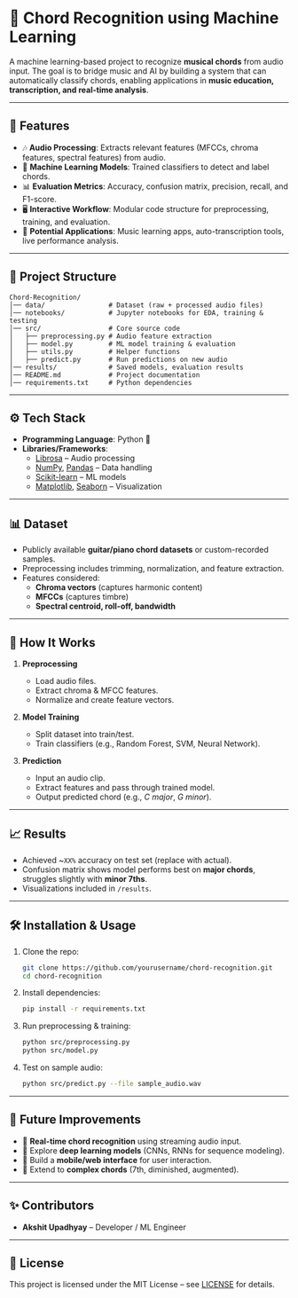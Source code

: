# 🎵 Chord Recognition using Machine Learning  

A machine learning-based project to recognize **musical chords** from audio input. The goal is to bridge music and AI by building a system that can automatically classify chords, enabling applications in **music education, transcription, and real-time analysis**.  

---

## 🚀 Features  
- 🎶 **Audio Processing**: Extracts relevant features (MFCCs, chroma features, spectral features) from audio.  
- 🤖 **Machine Learning Models**: Trained classifiers to detect and label chords.  
- 📊 **Evaluation Metrics**: Accuracy, confusion matrix, precision, recall, and F1-score.  
- 🖥️ **Interactive Workflow**: Modular code structure for preprocessing, training, and evaluation.  
- 🎸 **Potential Applications**: Music learning apps, auto-transcription tools, live performance analysis.  

---

## 📂 Project Structure  
```
Chord-Recognition/
│── data/                # Dataset (raw + processed audio files)
│── notebooks/           # Jupyter notebooks for EDA, training & testing
│── src/                 # Core source code
│   ├── preprocessing.py # Audio feature extraction
│   ├── model.py         # ML model training & evaluation
│   ├── utils.py         # Helper functions
│   ├── predict.py       # Run predictions on new audio
│── results/             # Saved models, evaluation results
│── README.md            # Project documentation
│── requirements.txt     # Python dependencies
```

---

## ⚙️ Tech Stack  
- **Programming Language**: Python 🐍  
- **Libraries/Frameworks**:  
  - [Librosa](https://librosa.org/) – Audio processing  
  - [NumPy](https://numpy.org/), [Pandas](https://pandas.pydata.org/) – Data handling  
  - [Scikit-learn](https://scikit-learn.org/) – ML models  
  - [Matplotlib](https://matplotlib.org/), [Seaborn](https://seaborn.pydata.org/) – Visualization  

---

## 📊 Dataset  
- Publicly available **guitar/piano chord datasets** or custom-recorded samples.  
- Preprocessing includes trimming, normalization, and feature extraction.  
- Features considered:  
  - **Chroma vectors** (captures harmonic content)  
  - **MFCCs** (captures timbre)  
  - **Spectral centroid, roll-off, bandwidth**  

---

## 🔑 How It Works  
1. **Preprocessing**  
   - Load audio files.  
   - Extract chroma & MFCC features.  
   - Normalize and create feature vectors.  

2. **Model Training**  
   - Split dataset into train/test.  
   - Train classifiers (e.g., Random Forest, SVM, Neural Network).  

3. **Prediction**  
   - Input an audio clip.  
   - Extract features and pass through trained model.  
   - Output predicted chord (e.g., *C major*, *G minor*).  

---

## 📈 Results  
- Achieved ~`XX%` accuracy on test set (replace with actual).  
- Confusion matrix shows model performs best on **major chords**, struggles slightly with **minor 7ths**.  
- Visualizations included in `/results`.  

---

## 🛠️ Installation & Usage  

1. Clone the repo:  
   ```bash
   git clone https://github.com/yourusername/chord-recognition.git
   cd chord-recognition
   ```

2. Install dependencies:  
   ```bash
   pip install -r requirements.txt
   ```

3. Run preprocessing & training:  
   ```bash
   python src/preprocessing.py
   python src/model.py
   ```

4. Test on sample audio:  
   ```bash
   python src/predict.py --file sample_audio.wav
   ```

---

## 🎯 Future Improvements  
- 🎤 **Real-time chord recognition** using streaming audio input.  
- 🤖 Explore **deep learning models** (CNNs, RNNs for sequence modeling).  
- 📱 Build a **mobile/web interface** for user interaction.  
- 🧩 Extend to **complex chords** (7th, diminished, augmented).  

---

## ✨ Contributors  
- **Akshit Upadhyay** – Developer / ML Engineer  

---

## 📜 License  
This project is licensed under the MIT License – see [LICENSE](LICENSE) for details.  
